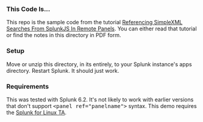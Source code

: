 ### This Code Is...

This repo is the sample code from the tutorial
[Referencing SimpleXML Searches From SplunkJS In Remote Panels](http://www.elfsternberg.com/2015/09/06/splunkjs-simplexml-panels/).
You can either read that tutorial or find the notes in this directory in
PDF form.

### Setup

Move or unzip this directory, in its entirely, to your Splunk
instance's apps directory.  Restart Splunk.  It should just work.

### Requirements

This was tested with Splunk 6.2.  It's not likely to work with earlier
versions that don't support
<kbd>&lt;panel&nbsp;ref="panelname"&gt;</kbd> syntax.  This demo
requires the [Splunk for Linux TA](https://splunkbase.splunk.com/app/833/).

